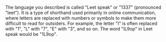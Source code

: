 The language you described is called "Leet speak" or "1337" (pronounced "leet"). It is a type of shorthand used primarily in online communication, where letters are replaced with numbers or symbols to make them more difficult to read for outsiders. For example, the letter "I" is often replaced with "1", "L" with "7", "E" with "3", and so on. The word "IL9op" in Leet speak would be "1L9op".